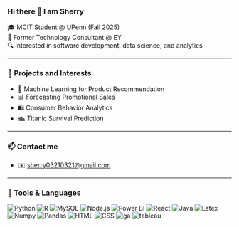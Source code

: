 ### Hi there 👋 I am Sherry

🎓 MCIT Student @ UPenn (Fall 2025)  
💼 Former Technology Consultant @ EY  
🔍 Interested in software development, data science, and analytics  

---

### 📌 Projects and Interests

- 🧠 Machine Learning for Product Recommendation  
- 📊 Forecasting Promotional Sales  
- 🛍️ Consumer Behavior Analytics
- 🛳️ Titanic Survival Prediction

---

### 📫 Contact me
- ✉️ sherry03210321@gmail.com

---

### 🔧 Tools & Languages

![Python](https://img.shields.io/badge/python-3670A0?style=flat&logo=python&logoColor=ffdd54) ![R](https://img.shields.io/badge/r-%23276DC3.svg?style=flat&logo=r&logoColor=white) ![MySQL](https://img.shields.io/badge/MySQL-005C84?style=flat&logo=mysql&logoColor=white) ![Node.js](https://img.shields.io/badge/Node%20js-339933?style=flat&logo=nodedotjs&logoColor=white) ![Power BI](https://img.shields.io/badge/PowerBI-F2C811?style=flat&logo=Power%20BI&logoColor=white) ![React](https://img.shields.io/badge/React-20232A?style=flat&logo=react&logoColor=61DAFB) ![Java](https://img.shields.io/badge/JavaScript-323330?style=flat&logo=javascript&logoColor=F7DF1E) ![Latex](https://img.shields.io/badge/LaTeX-47A141?style=flat&logo=LaTeX&logoColor=white) ![Numpy](https://img.shields.io/badge/Numpy-777BB4?style=flat&logo=numpy&logoColor=white) ![Pandas](https://img.shields.io/badge/Pandas-2C2D72?style=flat&logo=pandas&logoColor=white) ![HTML](https://img.shields.io/badge/HTML5-E34F26?style=flat&logo=html5&logoColor=white) ![CSS](https://img.shields.io/badge/Tailwind_CSS-38B2AC?style=flat&logo=tailwind-css&logoColor=white) ![ga](https://img.shields.io/badge/Google%20Analytics-E37400?style=flat&logo=google%20analytics&logoColor=white) ![tableau](https://img.shields.io/badge/Tableau-E97627?style=flat&logo=Tableau&logoColor=white)
